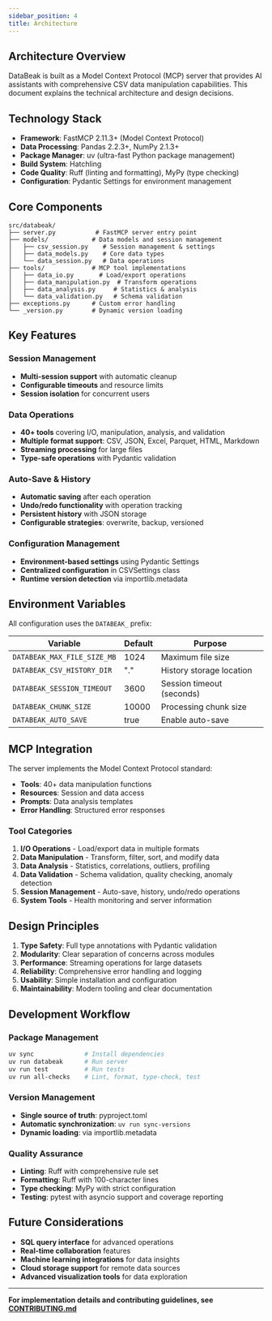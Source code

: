 ```yaml
---
sidebar_position: 4
title: Architecture
---
```


## Architecture Overview

DataBeak is built as a Model Context Protocol (MCP) server that provides
AI assistants with comprehensive CSV data manipulation capabilities. This
document explains the technical architecture and design decisions.

## Technology Stack

- **Framework**: FastMCP 2.11.3+ (Model Context Protocol)
- **Data Processing**: Pandas 2.2.3+, NumPy 2.1.3+
- **Package Manager**: uv (ultra-fast Python package management)
- **Build System**: Hatchling
- **Code Quality**: Ruff (linting and formatting), MyPy (type
  checking)
- **Configuration**: Pydantic Settings for environment management

## Core Components

```text
src/databeak/
├── server.py           # FastMCP server entry point
├── models/            # Data models and session management
│   ├── csv_session.py    # Session management & settings
│   ├── data_models.py    # Core data types
│   └── data_session.py   # Data operations
├── tools/             # MCP tool implementations
│   ├── data_io.py       # Load/export operations
│   ├── data_manipulation.py  # Transform operations
│   ├── data_analysis.py     # Statistics & analysis
│   └── data_validation.py   # Schema validation
├── exceptions.py      # Custom error handling
└── _version.py        # Dynamic version loading
```

## Key Features

### Session Management

- **Multi-session support** with automatic cleanup
- **Configurable timeouts** and resource limits
- **Session isolation** for concurrent users

### Data Operations

- **40+ tools** covering I/O, manipulation, analysis, and validation
- **Multiple format support**: CSV, JSON, Excel, Parquet, HTML,
  Markdown
- **Streaming processing** for large files
- **Type-safe operations** with Pydantic validation

### Auto-Save & History

- **Automatic saving** after each operation
- **Undo/redo functionality** with operation tracking
- **Persistent history** with JSON storage
- **Configurable strategies**: overwrite, backup, versioned

### Configuration Management

- **Environment-based settings** using Pydantic Settings
- **Centralized configuration** in CSVSettings class
- **Runtime version detection** via importlib.metadata

## Environment Variables

All configuration uses the `DATABEAK_` prefix:

| Variable | Default | Purpose |
|----------|---------|---------|
| `DATABEAK_MAX_FILE_SIZE_MB` | 1024 | Maximum file size |
| `DATABEAK_CSV_HISTORY_DIR` | "." | History storage location |
| `DATABEAK_SESSION_TIMEOUT` | 3600 | Session timeout (seconds) |
| `DATABEAK_CHUNK_SIZE` | 10000 | Processing chunk size |
| `DATABEAK_AUTO_SAVE` | true | Enable auto-save |

## MCP Integration

The server implements the Model Context Protocol standard:

- **Tools**: 40+ data manipulation functions
- **Resources**: Session and data access
- **Prompts**: Data analysis templates
- **Error Handling**: Structured error responses

### Tool Categories

1. **I/O Operations** - Load/export data in multiple formats
2. **Data Manipulation** - Transform, filter, sort, and modify data
3. **Data Analysis** - Statistics, correlations, outliers, profiling
4. **Data Validation** - Schema validation, quality checking, anomaly
   detection
5. **Session Management** - Auto-save, history, undo/redo operations
6. **System Tools** - Health monitoring and server information

## Design Principles

1. **Type Safety**: Full type annotations with Pydantic validation
2. **Modularity**: Clear separation of concerns across modules
3. **Performance**: Streaming operations for large datasets
4. **Reliability**: Comprehensive error handling and logging
5. **Usability**: Simple installation and configuration
6. **Maintainability**: Modern tooling and clear documentation

## Development Workflow

### Package Management

```bash
uv sync              # Install dependencies
uv run databeak      # Run server
uv run test          # Run tests
uv run all-checks    # Lint, format, type-check, test
```

### Version Management

- **Single source of truth**: pyproject.toml
- **Automatic synchronization**: `uv run sync-versions`
- **Dynamic loading**: via importlib.metadata

### Quality Assurance

- **Linting**: Ruff with comprehensive rule set
- **Formatting**: Ruff with 100-character lines
- **Type checking**: MyPy with strict configuration
- **Testing**: pytest with asyncio support and coverage
  reporting

## Future Considerations

- **SQL query interface** for advanced operations
- **Real-time collaboration** features
- **Machine learning integrations** for data insights
- **Cloud storage support** for remote data sources
- **Advanced visualization tools** for data exploration

---

**For implementation details and contributing guidelines, see
[CONTRIBUTING.md](https://github.com/jonpspri/databeak/blob/main/CONTRIBUTING.md)**
